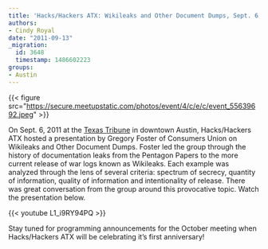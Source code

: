 ```yaml
---
title: 'Hacks/Hackers ATX: Wikileaks and Other Document Dumps, Sept. 6, 2011'
authors:
- Cindy Royal
date: "2011-09-13"
_migration:
  id: 3648
  timestamp: 1486602223
groups:
- Austin
---
```


{{< figure src="https://secure.meetupstatic.com/photos/event/4/c/e/c/event_55639692.jpeg" >}}

On Sept. 6, 2011 at the [Texas Tribune][1] in downtown Austin, Hacks/Hackers ATX hosted a presentation by Gregory Foster of Consumers Union on Wikileaks and Other Document Dumps. Foster led the group through the history of documentation leaks from the Pentagon Papers to the more current release of war logs known as Wikileaks. Each example was analyzed through the lens of several criteria: spectrum of secrecy, quantity of information, quality of information and intentionality of release. There was great conversation from the group around this provocative topic. Watch the presentation below.

{{< youtube L1_i9RY94PQ >}}

Stay tuned for programming announcements for the October meeting when Hacks/Hackers ATX will be celebrating it&#8217;s first anniversary!

 [1]: http://www.texastribune.org/
